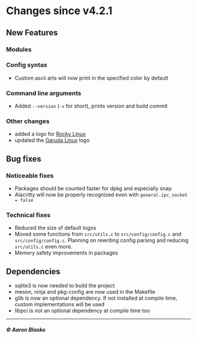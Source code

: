 # Changes since v4.2.1

## New Features

### Modules

### Config syntax
* Custom ascii arts will now print in the specified color by default

### Command line arguments
* Added `--version` (`-v` for short), prints version and build commit

### Other changes
* added a logo for [Rocky Linux](https://rockylinux.org)
* updated the [Garuda Linux](https://garudalinux.org) logo

## Bug fixes

### Noticeable fixes
* Packages should be counted faster for dpkg and especially snap
* Alacritty will now be properly recognized even with `general.ipc_socket = false`

### Technical fixes
* Reduced the size of default logos
* Moved some functions from `src/utils.c` to `src/config/config.c` and `src/config/config.c`.
  Planning on rewriting config parsing and reducing `src/utils.c` even more.
* Memory safety improvements in packages

## Dependencies
* sqlite3 is now needed to build the project
* meson, ninja and pkg-config are now used in the Makefile
* glib is now an optional dependency. If not installed at compile time, custom implementations will be used
* libpci is not an optional dependency at compile time too

---

##### © Aaron Blasko
